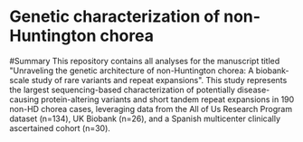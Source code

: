 # Genetic characterization of non-Huntington chorea
#Summary
This repository contains all analyses for the manuscript titled "Unraveling the genetic architecture of non-Huntington chorea: A biobank-scale study of rare variants and repeat expansions". This study represents the largest sequencing-based characterization of potentially disease-causing protein-altering variants and short tandem repeat expansions in 190  non-HD chorea cases, leveraging data from the All of Us Research Program dataset (n=134), UK Biobank (n=26), and a Spanish multicenter clinically ascertained cohort (n=30). 
